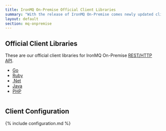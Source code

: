 ```yaml
---
title: IronMQ On-Premise Official Client Libraries
summary: "With the release of IronMQ On-Premise comes newly updated client libraries."
layout: default
section: mq-onpremise
---
```


## Official Client Libraries

These are our official client libraries for IronMQ On-Premise  <a href="/mq/reference/api">REST/HTTP API</a>.&nbsp;<br>
<div>
<ul class="libs" style="min-height: 100px;">
  <li><a href="https://github.com/iron-io/iron_go3" target="_blank" data-lang="go">Go</a></li>
  <li><a href="https://github.com/iron-io/iron_mq_ruby/tree/v3" target="_blank" data-lang="ruby">Ruby</a></li>
  <li><a href="https://github.com/iron-io/iron_dotnet/tree/v3" target="_blank" data-lang="dotnet">.Net</a></li>
  <li><a href="https://github.com/iron-io/iron_mq_java/tree/v3" target="_blank" data-lang="java">Java</a></li>
  <li><a href="https://github.com/iron-io/iron_mq_php/tree/v3" target="_blank" data-lang="php">PHP</a></li>
</ul>
</div>

<h2>Client Configuration</h2>

{% include configuration.md %}
